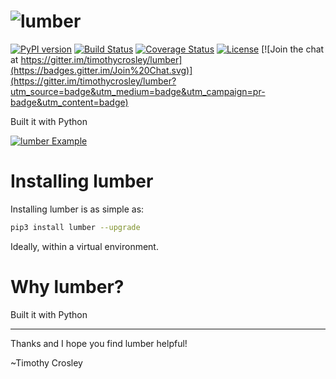 ![lumber](https://raw.github.com/timothycrosley/lumber/develop/logo.png)
===================

[![PyPI version](https://badge.fury.io/py/lumber.svg)](http://badge.fury.io/py/lumber)
[![Build Status](https://travis-ci.org/timothycrosley/lumber.svg?branch=master)](https://travis-ci.org/timothycrosley/lumber)
[![Coverage Status](https://coveralls.io/repos/timothycrosley/lumber/badge.svg?branch=master&service=github)](https://coveralls.io/github/timothycrosley/lumber?branch=master)
[![License](https://img.shields.io/github/license/mashape/apistatus.svg)](https://pypi.python.org/pypi/lumber/)
[![Join the chat at https://gitter.im/timothycrosley/lumber](https://badges.gitter.im/Join%20Chat.svg)](https://gitter.im/timothycrosley/lumber?utm_source=badge&utm_medium=badge&utm_campaign=pr-badge&utm_content=badge)

Built it with Python

[![lumber Example](https://raw.github.com/timothycrosley/lumber/develop/example.gif)](https://github.com/timothycrosley/lumber/blob/develop/examples/example.py)


Installing lumber
===================

Installing lumber is as simple as:

```bash
pip3 install lumber --upgrade
```

Ideally, within a virtual environment.


Why lumber?
===================

Built it with Python

--------------------------------------------

Thanks and I hope you find lumber helpful!

~Timothy Crosley

